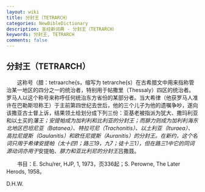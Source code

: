```yaml
---
layout: wiki
title: 分封王（TETRARCH）
categories: NewBibleDictionary
description: 圣经新词典 - 分封王（TETRARCH）
keywords: 分封王, TETRARCH
comments: false
---
```


## 分封王（TETRARCH）

　　这称号（腊：tetraarche{s，缩写为 tetrarche{s）在古希腊文中用来指称管治某一地区的四分之一的统治者，特别用于帖撒里（Thessaly）四区的统治者。罗马人以这个称号来称呼任何统治东方省份的某部分者。当大希律（他获罗马人准许在巴勒斯坦称王）于主前第四世纪去世后，他的三个儿子为他的遗嘱争吵，遂向该撒亚古士督上诉，结果领土给划分成下列三份：亚基老被指派为犹大、撒玛利亚和以土买的*藩王；安提帕成为加利利和比利亚的分封王；而腓力则成为加利利海东北地区巴坦尼亚（Batanea）、特拉可尼（Trachonitis）、以土利亚（Ituraea）、高拉尼提斯（Gaulanitis）和欧任尼提斯（Auranitis）的分封王。在新约，这个名词只用于希律安提帕（太十四1；路三19，九7；徒十三1），但在路三1中它的同词源动词亦用于*安提帕、*腓力和亚比利尼的分封王*吕撒聂。

　　书目：E. Schu/rer, HJP, 1, 1973，页336起；S. Perowne, The Later Herods, 1958。

D.H.W.








